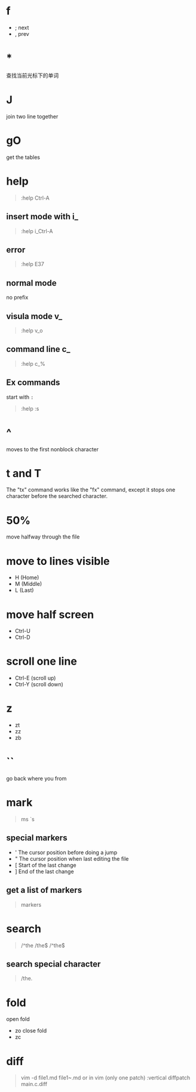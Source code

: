 # f
- ; next
- , prev

# *
查找当前光标下的单词

# J
join two line together

# gO
get the tables

# help
> :help Ctrl-A
## insert mode with i_
> :help i_Ctrl-A
## error
> :help E37
## normal mode
no prefix
## visula mode v_
> :help v_o
## command line c_
> :help c_%
## Ex commands 
start with `:`
> :help :s


# ^
moves to the first nonblock character

# t and T
The "tx" command works like the "fx" command, except it stops one character
before the searched character.

# 50%
move halfway through the file

# move to lines visible
- H (Home)
- M (Middle)
- L (Last)

# move half screen
- Ctrl-U
- Ctrl-D

# scroll one line
- Ctrl-E (scroll up)
- Ctrl-Y (scroll down)

# z
- zt
- zz
- zb

# ``
go back where you from

# mark
> ms
> `s
## special markers
-   '	The cursor position before doing a jump
-   "	The cursor position when last editing the file
-   [	Start of the last change
-   ]	End of the last change
## get a list of markers
> markers

# search 
> /^the
> /the$
> /^the$
## search special character
> /the\.

# fold
open fold
- zo
close fold
- zc

# diff
> vim -d file1.md file1~.md
or in vim (only one patch)
> :vertical diffpatch main.c.diff
